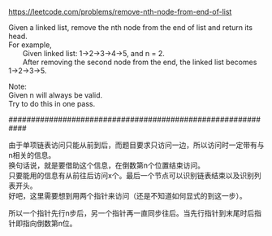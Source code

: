 https://leetcode.com/problems/remove-nth-node-from-end-of-list

Given a linked list, remove the nth node from the end of list and return its head.  
For example,  
&emsp;&emsp;Given linked list: 1->2->3->4->5, and n = 2.  
&emsp;&emsp;After removing the second node from the end, the linked list becomes 1->2->3->5.  

Note:  
Given n will always be valid.  
Try to do this in one pass.   

############################################################

由于单项链表访问只能从前到后，而题目要求只访问一边，所以访问时一定带有与n相关的信息。  
换句话说，就是要借助这个信息，在倒数第n个位置结束访问。   
只要能用的信息有从前往后访问x个。最后一个节点可以识别链表结束以及识别列表开头。  
好吧，这里需要想到用两个指针来访问（还是不知道如何显式的到这一步）。  

所以一个指针先行n步后，另一个指针再一直同步往后。当先行指针到末尾时后指针即指向倒数第n位。  